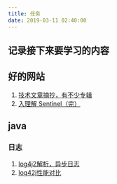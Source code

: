 ```yaml
---
title: 任务
date: 2019-03-11 02:40:00
---
```

## 记录接下来要学习的内容

## 好的网站

1. [技术文章摘抄，有不少专辑](https://learn.lianglianglee.com/)
2. [入理解 Sentinel（完）](https://learn.lianglianglee.com/%E4%B8%93%E6%A0%8F/%E6%B7%B1%E5%85%A5%E7%90%86%E8%A7%A3%20Sentinel%EF%BC%88%E5%AE%8C%EF%BC%89)

## java

### 日志

1. [log4j2解析，异步日志](https://bryantchang.github.io/categories/Log4j//)
2. [log42j性能对比](https://logging.apache.org/log4j/2.x/manual/async.html)
